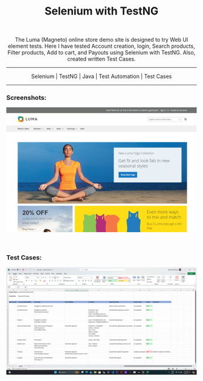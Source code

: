 <h1 align="center">Selenium with TestNG</h1> <br>

<p align="center">
  The Luma (Magneto) online store demo site is designed to try Web UI element tests. Here I have tested Account creation, login, Search products, Filter products, Add to cart, and Payouts using Selenium with TestNG.
  Also, created written Test Cases.
</p>

---
<p align="center">
  Selenium | TestNG | Java | Test Automation | Test Cases
</p>

---

### Screenshots:

![img.png](src/magneto.png)

<br>

### Test Cases:

![img.png](src/testCases.png)
